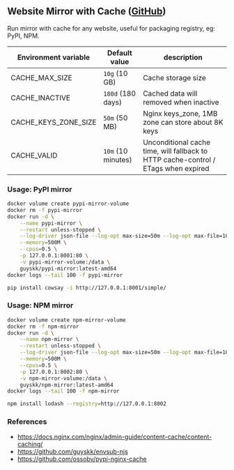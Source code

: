 ## Website Mirror with Cache ([GitHub](https://github.com/guyskk/website-mirror))

Run mirror with cache for any website, useful for packaging registry, eg: PyPI, NPM.

| Environment variable | Default value | description |
| -------------------- | ------------- | ----------- |
| CACHE_MAX_SIZE       | `10g` (10 GB)   | Cache storage size |
| CACHE_INACTIVE       | `180d` (180 days) | Cached data will removed when inactive |
| CACHE_KEYS_ZONE_SIZE | `50m` (50 MB)     | Nginx keys_zone, 1MB zone can store about 8K keys |
| CACHE_VALID | `10m` (10 minutes) | Unconditional cache time, will fallback to HTTP cache-control / ETags when expired |

### Usage: PyPI mirror

```bash
docker volume create pypi-mirror-volume
docker rm -f pypi-mirror
docker run -d \
    --name pypi-mirror \
    --restart unless-stopped \
    --log-driver json-file --log-opt max-size=50m --log-opt max-file=10 \
    --memory=500M \
    --cpus=0.5 \
    -p 127.0.0.1:8001:80 \
    -v pypi-mirror-volume:/data \
    guyskk/pypi-mirror:latest-amd64
docker logs --tail 100 -f pypi-mirror
```

```bash
pip install cowsay -i http://127.0.0.1:8001/simple/
```

### Usage: NPM mirror

```bash
docker volume create npm-mirror-volume
docker rm -f npm-mirror
docker run -d \
    --name npm-mirror \
    --restart unless-stopped \
    --log-driver json-file --log-opt max-size=50m --log-opt max-file=10 \
    --memory=500M \
    --cpus=0.5 \
    -p 127.0.0.1:8002:80 \
    -v npm-mirror-volume:/data \
    guyskk/npm-mirror:latest-amd64
docker logs --tail 100 -f npm-mirror
```

```bash
npm install lodash --registry=http://127.0.0.1:8002
```

### References

- https://docs.nginx.com/nginx/admin-guide/content-cache/content-caching/
- https://github.com/guyskk/envsub-njs
- https://github.com/ossobv/pypi-nginx-cache
